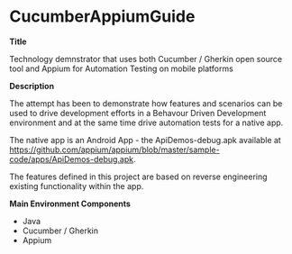 # CucumberAppiumGuide

**Title**

Technology demnstrator that uses both Cucumber / Gherkin open source tool and 
Appium for Automation Testing on mobile platforms

**Description**

The attempt has been to demonstrate how features and scenarios can be used to drive  development efforts in a Behavour Driven Development 
environment and at the same time drive automation tests for a native app.

The native app is an Android App - the ApiDemos-debug.apk available at 
https://github.com/appium/appium/blob/master/sample-code/apps/ApiDemos-debug.apk.

The features defined in this project are based on reverse engineering existing functionality within the app.

**Main Environment Components**

* Java
* Cucumber / Gherkin
* Appium

